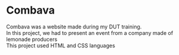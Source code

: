 # Combava

Combava was a website made during my DUT training.</br>
In this project, we had to present an event from a company made of lemonade producers</br>
This project used HTML and CSS languages

